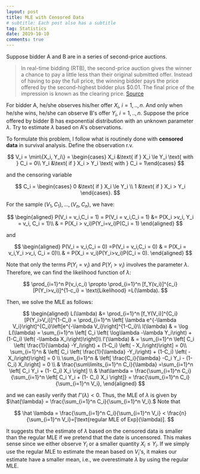 ```yaml
---
layout: post
title: MLE with Censored Data
# subtitle: Each post also has a subtitle
tag: Statistics
date: 2019-10-10
comments: true
---
```


Suppose bidder A and B are in a series of second-price auctions.

> In real-time bidding (RTB), the second-price auction gives the winner a chance to pay a little less than their original submitted offer. Instead of having to pay the full price, the winning bidder pays the price offered by the second-highest bidder plus $0.01. The final price of the impression is known as the clearing price.  [Source](https://clearcode.cc/blog/first-price-second-price-auction/)

For bidder A, he/she observes his/her offer $X_i,~i=1,..,n$. And only when he/she wins, he/she can observe B's offer $Y_i,~i=1,..,n$.
Suppose the price offered by bidder B has exponential distribution with an unknown parameter $\lambda$. Try to estimate $\lambda$ based on A's observations.

To formulate this problem, I follow what is routinely done with
**censored data** in survival analysis. Define the observation r.v.

$$
V_i = \min\{X_i, Y_i\} = \begin{cases} X_i &\text{ if } X_i \le Y_i \text{ with } C_i = 0\\
Y_i &\text{ if } X_i > Y_i \text{ with } C_i = 1\end{cases}
$$

and the censoring variable

$$
C_i = \begin{cases} 0 &\text{ if } X_i \le Y_i \\
1 &\text{ if } X_i > Y_i \end{cases}.
$$

For the sample $(V_1,C_1),...,(V_n, C_n)$, we have:

$$
\begin{aligned}
P(V_i = v_i,C_i = 1) = P(V_i = v_i,C_i = 1) &= P(X_i >v_i, Y_i = v_i, C_i = 1)\\
& = P(X_i > v_i)P(Y_i=v_i)P(C_i = 1)
\end{aligned}
$$

and

$$
\begin{aligned}
P(V_i = v_i,C_i = 0) =P(V_i = v_i,C_i = 0) & = P(X_i = v_i,Y_i >v_i, C_i = 0)\\
& = P(X_i = v_i)P(Y_i>v_i)P(C_i = 0).
\end{aligned}
$$

Note that only the terms $P(Y_i=v_i)$ and $P(Y_i>v_i)$ involves the parameter $\lambda$. Therefore, we can find the likelihood function of $\lambda$:

$$
\prod_{i=1}^n P(v_i,c_i) \propto \prod_{i=1}^n [f_Y(v_i)]^{c_i}[P(Y_i>v_i)]^{1-c_i}  = \text{Likelihood} =L(\lambda).
$$

Then, we solve the MLE as follows:

$$
\begin{aligned}
L(\lambda) &= \prod_{i=1}^n [f_Y(V_i)]^{C_i}[P(Y_i>V_i)]^{1-C_i} = \prod_{i=1}^n \left[ \lambda e^{-\lambda V_i}\right]^{C_i}\left[e^{-\lambda V_i}\right]^{1-C_i}\\
l(\lambda) & = \log L(\lambda) = \sum_{i=1}^n \left[ C_i \left( \log\lambda -\lambda Y_i\right) +  (1-C_i) \left( -\lambda X_i\right)\right]\\
l'(\lambda) & = \sum_{i=1}^n \left[ C_i \left( \frac{1}{\lambda} -Y_i\right) +  (1-C_i) \left( - X_i\right)\right] = 0\\
\sum_{i=1}^n & \left[ C_i \left( \frac{1}{\lambda} -Y_i\right) +  (1-C_i) \left( - X_i\right)\right] = 0 \\
\sum_{i=1}^n & \left[ \frac{C_i}{\lambda} -C_i Y_i - (1-C_i) X_i\right] = 0 \\
 & \frac{\sum\limits_{i=1}^n C_i}{\lambda}  =\sum_{i=1}^n \left[ C_i Y_i + (1- C_i) X_i \right] \\
 & \hat\lambda = \frac{\sum_{i=1}^n C_i}{\sum_{i=1}^n \left[ C_i Y_i + (1- C_i) X_i \right]} = \frac{\sum_{i=1}^n C_i}{\sum_{i=1}^n V_i},
 \end{aligned}
 $$

and we can easily verify that $l''(\lambda) < 0.$ Thus, the MLE of $\lambda$ is given by $\hat{\lambda} = \frac{\sum_{i=1}^n C_i}{\sum_{i=1}^n V_i}.$ Note that

$$
\hat \lambda =  \frac{\sum_{i=1}^n C_i}{\sum_{i=1}^n V_i} < \frac{n}{\sum_{i=1}^n V_i}=[\text{regular MLE of Exp}(\lambda)].
$$

It suggests that the estimate of $\lambda$ based on the censored data is smaller than the regular MLE if we pretend that the date is uncensored. This makes sense since we either observe $Y_i$ or a smaller quantity $X_i\le Y_i$. If we simply use the regular MLE to estimate the mean based on $V_i$'s, it makes our estimate have a smaller mean, i.e., we overestimate $\lambda$ by using the regular MLE.
